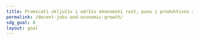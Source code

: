 ```yaml
---
title: Promicati uključiv i održiv ekonomski rast, punu i produktivnu zaposlenost te dostojanstven rad za sve
permalink: /decent-jobs-and-economic-growth/
sdg_goal: 8
layout: goal
---
```


